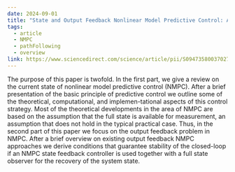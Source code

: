 ```yaml
---
date: 2024-09-01
title: "State and Output Feedback Nonlinear Model Predictive Control: An Overview"
tags:
  - article
  - NMPC
  - pathFollowing
  - overview
link: https://www.sciencedirect.com/science/article/pii/S0947358003702751
---
```

The purpose of this paper is twofold. In the first part, we give a review on the current state of nonlinear model predictive control (NMPC). After a brief presentation of the basic principle of predictive control we outline some of the theoretical, computational, and implemen-tational aspects of this control strategy. Most of the theoretical developments in the area of NMPC are based on the assumption that the full state is available for measurement, an assumption that does not hold in the typical practical case. Thus, in the second part of this paper we focus on the output feedback problem in NMPC. After a brief overview on existing output feedback NMPC approaches we derive conditions that guarantee stability of the closed-loop if an NMPC state feedback controller is used together with a full state observer for the recovery of the system state.